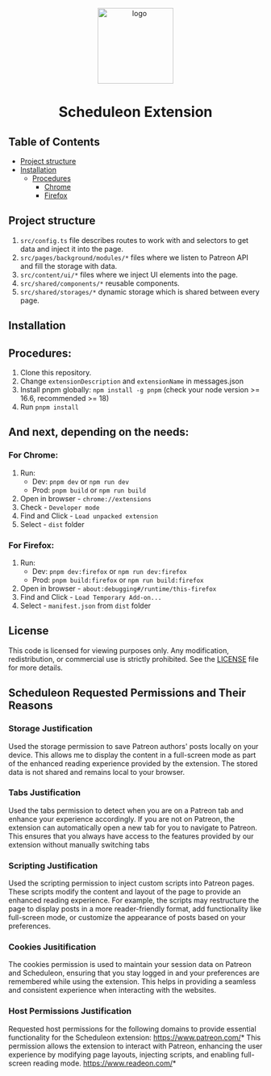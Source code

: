 <div align="center" style="padding-top: 25px">
<img src="https://c14.patreon.com/quxga_Patreon_Symbol_6fff9723d3.png" width="150px" alt="logo"/>
<h1>Scheduleon  Extension</h1>
</div>

## Table of Contents

- [Project structure](#intro)
- [Installation](#installation)
    - [Procedures](#procedures)
        - [Chrome](#chrome)
        - [Firefox](#firefox)

## Project structure <a name="intro"></a>

1. `src/config.ts` file describes routes to work with and selectors to get data and inject it into the page.
2. `src/pages/background/modules/*` files where we listen to Patreon API and fill the storage with data.
3. `src/content/ui/*` files where we inject UI elements into the page.
4. `src/shared/components/*` reusable components.
5. `src/shared/storages/*` dynamic storage which is shared between every page.

## Installation <a name="installation"></a>

## Procedures: <a name="procedures"></a>

1. Clone this repository.
2. Change `extensionDescription` and `extensionName` in messages.json
3. Install pnpm globally: `npm install -g pnpm` (check your node version >= 16.6, recommended >= 18)
4. Run `pnpm install`

## And next, depending on the needs:

### For Chrome: <a name="chrome"></a>

1. Run:
    - Dev: `pnpm dev` or `npm run dev`
    - Prod: `pnpm build` or `npm run build`
2. Open in browser - `chrome://extensions`
3. Check - `Developer mode`
4. Find and Click - `Load unpacked extension`
5. Select - `dist` folder

### For Firefox: <a name="firefox"></a>

1. Run:
    - Dev: `pnpm dev:firefox` or `npm run dev:firefox`
    - Prod: `pnpm build:firefox` or `npm run build:firefox`
2. Open in browser - `about:debugging#/runtime/this-firefox`
3. Find and Click - `Load Temporary Add-on...`
4. Select - `manifest.json` from `dist` folder

## License
This code is licensed for viewing purposes only. Any modification, redistribution, or commercial use is strictly prohibited. See the [LICENSE](https://github.com/Readeon-chrome-extension/readeon-chrome-extension/tree/main?tab=License-1-ov-file#) file for more details.

## Scheduleon Requested Permissions and Their Reasons

### Storage Justification
Used the storage permission to save Patreon authors' posts locally on your device. This allows me to display the content in a full-screen mode as part of the enhanced reading experience provided by the extension. The stored data is not shared and remains local to your browser.
### Tabs Justification
Used the tabs permission to detect when you are on a Patreon tab and enhance your experience accordingly. If you are not on Patreon, the extension can automatically open a new tab for you to navigate to Patreon. This ensures that you always have access to the features provided by our extension without manually switching tabs
### Scripting Justification
Used the scripting permission to inject custom scripts into Patreon pages. These scripts modify the content and layout of the page to provide an enhanced reading experience. For example, the scripts may restructure the page to display posts in a more reader-friendly format, add functionality like full-screen mode, or customize the appearance of posts based on your preferences.
### Cookies Jusitification
The cookies permission is used to maintain your session data on Patreon and Scheduleon, ensuring that you stay logged in and your preferences are remembered while using the extension. This helps in providing a seamless and consistent experience when interacting with the websites.
### Host Permissions Justification
Requested host permissions for the following domains to provide essential functionality for the Scheduleon extension:
https://www.patreon.com/*
This permission allows the extension to interact with Patreon, enhancing the user experience by modifying page layouts, injecting scripts, and enabling full-screen reading mode.
https://www.readeon.com/*
